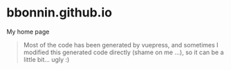# bbonnin.github.io

My home page

> Most of the code has been generated by vuepress, and sometimes I modified this generated code directly (shame on me ...), so it can be a little bit... ugly :)

